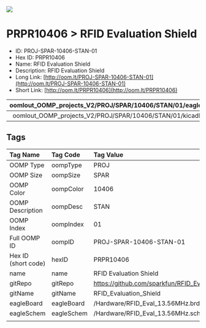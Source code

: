 


  
![][im]
# PRPR10406 > RFID Evaluation Shield

- ID: PROJ-SPAR-10406-STAN-01
- Hex ID: PRPR10406
- Name: RFID Evaluation Shield
- Description: RFID Evaluation Shield
- Long Link: [http://oom.lt/PROJ-SPAR-10406-STAN-01](http://oom.lt/PROJ-SPAR-10406-STAN-01)
- Short Link: [http://oom.lt/PRPR10406](http://oom.lt/PRPR10406)
  

|oomlout_OOMP_projects_V2/PROJ/SPAR/10406/STAN/01/eagleImage.png|oomlout_OOMP_projects_V2/PROJ/SPAR/10406/STAN/01/eagleSchemImage.png|oomlout_OOMP_projects_V2/PROJ/SPAR/10406/STAN/01/kicadPcb3dFront.png|oomlout_OOMP_projects_V2/PROJ/SPAR/10406/STAN/01/kicadPcb3dBack.png|
| :---: | :---: | :---: | :---: |
|oomlout_OOMP_projects_V2/PROJ/SPAR/10406/STAN/01/kicadPcb3d.png||||

## Tags
  

|Tag Name|Tag Code|Tag Value|
| :--- | :--- | :--- |
|OOMP Type|oompType|PROJ|
|OOMP Size|oompSize|SPAR|
|OOMP Color|oompColor|10406|
|OOMP Description|oompDesc|STAN|
|OOMP Index|oompIndex|01|
|Full OOMP ID|oompID|PROJ-SPAR-10406-STAN-01|
|Hex ID (short code)|hexID|PRPR10406|
|name|name|RFID Evaluation Shield|
|gitRepo|gitRepo|https://github.com/sparkfun/RFID_Evaluation_Shield|
|gitName|gitName|RFID_Evaluation_Shield|
|eagleBoard|eagleBoard|/Hardware/RFID_Eval_13.56MHz.brd|
|eagleSchem|eagleSchem|/Hardware/RFID_Eval_13.56MHz.sch|
||||



[im]: PROJ/SPAR/10406/STAN/01/kicadPcb3d_450.png
